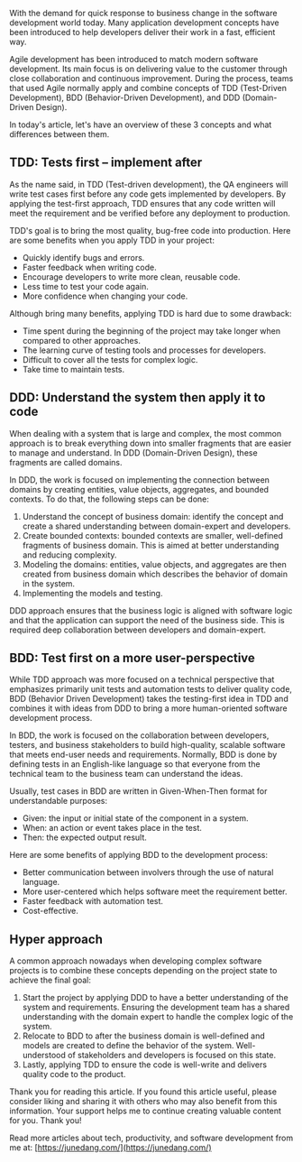 
With the demand for quick response to business change in the software development world today. Many application development concepts have been introduced to help developers deliver their work in a fast, efficient way.

Agile development has been introduced to match modern software development. Its main focus is on delivering value to the customer through close collaboration and continuous improvement. During the process, teams that used Agile normally apply and combine concepts of TDD (Test-Driven Development), BDD (Behavior-Driven Development), and DDD (Domain-Driven Design).

In today's article, let's have an overview of these 3 concepts and what differences between them.

## TDD: Tests first – implement after

As the name said, in TDD (Test-driven development), the QA engineers will write test cases first before any code gets implemented by developers. By applying the test-first approach, TDD ensures that any code written will meet the requirement and be verified before any deployment to production.

TDD's goal is to bring the most quality, bug-free code into production. Here are some benefits when you apply TDD in your project:

- Quickly identify bugs and errors.
- Faster feedback when writing code.
- Encourage developers to write more clean, reusable code.
- Less time to test your code again.
- More confidence when changing your code.

Although bring many benefits, applying TDD is hard due to some drawback:

- Time spent during the beginning of the project may take longer when compared to other approaches.
- The learning curve of testing tools and processes for developers.
- Difficult to cover all the tests for complex logic.
- Take time to maintain tests.

## DDD: Understand the system then apply it to code

When dealing with a system that is large and complex, the most common approach is to break everything down into smaller fragments that are easier to manage and understand. In DDD (Domain-Driven Design), these fragments are called domains.

In DDD, the work is focused on implementing the connection between domains by creating entities, value objects, aggregates, and bounded contexts. To do that, the following steps can be done:

1. Understand the concept of business domain: identify the concept and create a shared understanding between domain-expert and developers.
2. Create bounded contexts: bounded contexts are smaller, well-defined fragments of business domain. This is aimed at better understanding and reducing complexity.
3. Modeling the domains: entities, value objects, and aggregates are then created from business domain which describes the behavior of domain in the system.
4. Implementing the models and testing.

DDD approach ensures that the business logic is aligned with software logic and that the application can support the need of the business side. This is required deep collaboration between developers and domain-expert.

## BDD: Test first on a more user-perspective

While TDD approach was more focused on a technical perspective that emphasizes primarily unit tests and automation tests to deliver quality code, BDD (Behavior Driven Development) takes the testing-first idea in TDD and combines it with ideas from DDD to bring a more human-oriented software development process.

In BDD, the work is focused on the collaboration between developers, testers, and business stakeholders to build high-quality, scalable software that meets end-user needs and requirements. Normally, BDD is done by defining tests in an English-like language so that everyone from the technical team to the business team can understand the ideas.

Usually, test cases in BDD are written in Given-When-Then format for understandable purposes:

- Given: the input or initial state of the component in a system.
- When: an action or event takes place in the test.
- Then: the expected output result.

Here are some benefits of applying BDD to the development process:

- Better communication between involvers through the use of natural language.
- More user-centered which helps software meet the requirement better.
- Faster feedback with automation test.
- Cost-effective.

## Hyper approach

A common approach nowadays when developing complex software projects is to combine these concepts depending on the project state to achieve the final goal:

1. Start the project by applying DDD to have a better understanding of the system and requirements. Ensuring the development team has a shared understanding with the domain expert to handle the complex logic of the system.
2. Relocate to BDD to after the business domain is well-defined and models are created to define the behavior of the system. Well-understood of stakeholders and developers is focused on this state.
3. Lastly, applying TDD to ensure the code is well-write and delivers quality code to the product.

Thank you for reading this article. If you found this article useful, please consider liking and sharing it with others who may also benefit from this information. Your support helps me to continue creating valuable content for you. Thank you!

Read more articles about tech, productivity, and software development from me at: [https://junedang.com/](https://junedang.com/)
